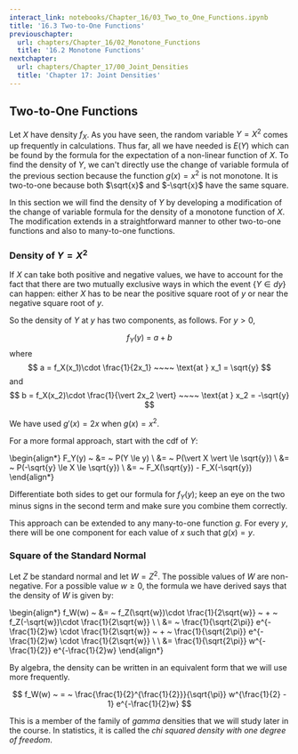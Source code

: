 ```yaml
---
interact_link: notebooks/Chapter_16/03_Two_to_One_Functions.ipynb
title: '16.3 Two-to-One Functions'
previouschapter:
  url: chapters/Chapter_16/02_Monotone_Functions
  title: '16.2 Monotone Functions'
nextchapter:
  url: chapters/Chapter_17/00_Joint_Densities
  title: 'Chapter 17: Joint Densities'
---
```


## Two-to-One Functions ##

Let $X$ have density $f_X$. As you have seen, the random variable $Y = X^2$ comes up frequently in calculations. Thus far, all we have needed is $E(Y)$ which can be found by the formula for the expectation of a non-linear function of $X$. To find the density of $Y$, we can't directly use the change of variable formula of the previous section because the function $g(x) = x^2$ is not monotone. It is two-to-one because both $\sqrt{x}$ and $-\sqrt{x}$ have the same square.

In this section we will find the density of $Y$ by developing a modification of the change of variable formula for the density of a monotone function of $X$. The modification extends in a straightforward manner to other two-to-one functions and also to many-to-one functions.

### Density of $Y = X^2$ ###
If $X$ can take both positive and negative values, we have to account for the fact that there are two mutually exclusive ways in which the event $\{ Y \in dy \}$ can happen: either $X$ has to be near the positive square root of $y$ or near the negative square root of $y$.

So the density of $Y$ at $y$ has two components, as follows. For $y > 0$,

$$
f_Y(y) ~ = ~ a + b
$$
where
$$
a = f_X(x_1)\cdot \frac{1}{2x_1} ~~~~ \text{at } x_1 = \sqrt{y}
$$
and
$$
b = f_X(x_2)\cdot \frac{1}{\vert 2x_2 \vert} ~~~~ \text{at } x_2 = -\sqrt{y}
$$

We have used $g'(x) = 2x$ when $g(x) = x^2$.

For a more formal approach, start with the cdf of $Y$:

\begin{align*}
F_Y(y) ~ &= ~ P(Y \le y) \\
&= ~ P(\vert X \vert \le \sqrt{y}) \\
&= ~ P(-\sqrt{y} \le X \le \sqrt{y}) \\
&= ~ F_X(\sqrt{y}) - F_X(-\sqrt{y})
\end{align*}

Differentiate both sides to get our formula for $f_Y(y)$; keep an eye on the two minus signs in the second term and make sure you combine them correctly.

This approach can be extended to any many-to-one function $g$. For every $y$, there will be one component for each value of $x$ such that $g(x) = y$.

### Square of the Standard Normal ###
Let $Z$ be standard normal and let $W = Z^2$. The possible values of $W$ are non-negative. For a possible value $w \ge 0$, the formula we have derived says that the density of $W$ is given by:

\begin{align*}
f_W(w) ~ &= ~ f_Z(\sqrt{w})\cdot \frac{1}{2\sqrt{w}} ~ + ~ f_Z(-\sqrt{w})\cdot \frac{1}{2\sqrt{w}} \\ \\
&= ~ \frac{1}{\sqrt{2\pi}} e^{-\frac{1}{2}w} \cdot \frac{1}{2\sqrt{w}} ~ + ~ \frac{1}{\sqrt{2\pi}} e^{-\frac{1}{2}w} \cdot \frac{1}{2\sqrt{w}} \\ \\
&= \frac{1}{\sqrt{2\pi}} w^{-\frac{1}{2}} e^{-\frac{1}{2}w}
\end{align*}

By algebra, the density can be written in an equivalent form that we will use more frequently.

$$
f_W(w) ~ = ~ \frac{\frac{1}{2}^{\frac{1}{2}}}{\sqrt{\pi}} w^{\frac{1}{2} - 1} e^{-\frac{1}{2}w}
$$

This is a member of the family of *gamma* densities that we will study later in the course. In statistics, it is called the *chi squared density with one degree of freedom*.
